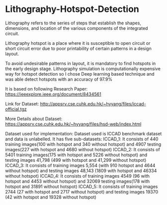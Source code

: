 # Lithography-Hotspot-Detection

Lithography refers to the series of steps that establish the shapes, dimensions, and location of the various components of the integrated circuit. 

Lithography hotspot is a place where it is susceptible to open circuit or short circuit error due to poor printability of certain patterns in a design layout. 

To avoid undesirable patterns in layout, it is mandatory to find hotspots in the early design stage. 
Lithography simulation is computationally expensive way for hotspot detection so I chose Deep learning based technique and was able detect hotspots with an accuracy of 97.9%

It is based on following Research Paper: https://ieeexplore.ieee.org/document/8434561

Link for Dataset: http://appsrv.cse.cuhk.edu.hk/~hyyang/files/iccad-official.tgz

More Details about Dataset: https://appsrv.cse.cuhk.edu.hk/~hyyang/files/hsd-web/index.html

Dataset used for implementation:
Dataset used is ICCAD benchmark dataset and data is unlabelled. It has five sub-datasets:
ICCAD_1: It consists of 440 training images(100 with hotspot and 340 without hotspot) and  4907 testing images(227 with hotspot and 4680 without hotspot)
ICCAD_2: It consists of 5401 training images(175 with hotspot and 5226 without hotspot) and  testing images 41,798 (499 with hotspot and 41,299 without hotspot)
ICCAD_3: It consists of training images 5,554 (with 910 hotspot and 4644 without hotspot) and  testing images 48,143 (1809 with hotspot and 46334 without hotspot)
ICCAD_4: It consists of training images 4549 (96 with hotspot and 4453 without hotspot) and  32069 testing images(178 with hotspot and 31891 without hotspot)
ICCAD_5: It consists of training images 2744 (27 with hotspot and 2717 without hotspot) and  testing images 19370 (42 with hotspot and 19328 without hotspot)

